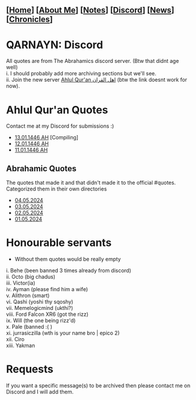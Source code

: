 <link rel="icon" href="favicon.ico">
<link rel="stylesheet" href="https://dhulqarnayn.github.io/qarnayn/index.css">

## [[Home](index.md)] [[About Me](ABOUT.md)] [[Notes](NOTES.md)] [[Discord](DISCORD.md)] [[News](news.md)] [[Chronicles](chronicles.md)]
# QARNAYN: Discord
All quotes are from The Abrahamics discord server. (Btw that didnt age well)    
 i. I should probably add more archiving sections but we'll see.        
 ii. Join the new server [Ahlul Qur'an اهل القران](https://discord.gg/) (btw the link doesnt work for now).

# Ahlul Qur'an Quotes
Contact me at my Discord for submissions :)

- [13.01.1446 AH](/ahlulquran/quotes/13.01.1446h/13011446.html) [Compiling]
- [12.01.1446 AH](/ahlulquran/quotes/12.01.1446h/12011446AH.md)
- [11.01.1446 AH](/ahlulquran/quotes/11.01.1446h/11011446AH.md)

## Abrahamic Quotes
The quotes that made it and that didn't made it to the official #quotes.    
Categorized them in their own directories   
- [04.05.2024](/quotes/04052024/04052024.md) 
- [03.05.2024](/quotes/03052024/03052024.md)
- [02.05.2024](/quotes/02052024/02052024.md)
- [01.05.2024](/quotes/01052024.md)    

# Honourable servants
- Without them quotes would be really empty   

i. Behe (been banned 3 times already from discord)   
ii. Octo (big chadus)    
iii. Victor(ia)    
iv. Ayman (please find him a wife)    
v. Alithron (smart)     
vi. Qashi (yoshi thy sqoshy)    
vii. Memelogicmind (ukthi?)     
viii. Ford Falcon XR6 (got the rizz)     
ix. Will (the one being rizz'd)     
x. Pale (banned :( )    
xi. jurrasiczilla (wth is your name bro | epico 2)         
xii. Ciro      
xiii. Yakman

# Requests
If you want a specific message(s) to be archived then please contact me on Discord
and I will add them.
